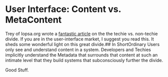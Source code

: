 # User Interface: Content vs. MetaContent

  Trey of lopsa.org wrote a  [fantastic article](http://lopsa.org/node/1566) on the the techie vs. non\-techie divide. If you are in the user\-interface market, I suggest you read this. It sheds some wonderful light on this great divide.\#\# In ShortOrdinary Users only see and understand content in a system. Developers and Techies implicitly understand the Metadata that surrounds that content at such an intimate level that they build systems that subconsciously further the divide.

 Good Stuff.

  